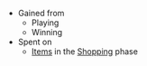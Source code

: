 - Gained from
	- Playing
	- Winning
- Spent on
	- [Items](/docs/gameplay_spec/unique_mechanics/items.md) in the [Shopping](/docs/gameplay_spec/flow/shopping.md) phase